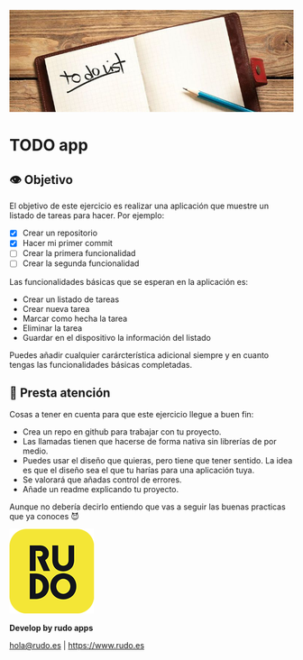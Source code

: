 ![TODO app](../README/todo.jpeg)

# TODO app

## 👁️ Objetivo

El objetivo de este ejercicio es realizar una aplicación que muestre un listado de tareas para hacer. Por ejemplo:

- [x] Crear un repositorio
- [x] Hacer mi primer commit
- [ ] Crear la primera funcionalidad
- [ ] Crear la segunda funcionalidad

Las funcionalidades básicas que se esperan en la aplicación es:

- Crear un listado de tareas
- Crear nueva tarea
- Marcar como hecha la tarea
- Eliminar la tarea
- Guardar en el dispositivo la información del listado

Puedes añadir cualquier carárcterística adicional siempre y en cuanto tengas las funcionalidades básicas completadas.

## 📝 Presta atención

Cosas a tener en cuenta para que este ejercicio llegue a buen fin:

- Crea un repo en github para trabajar con tu proyecto.
- Las llamadas tienen que hacerse de forma nativa sin librerías de por medio.
- Puedes usar el diseño que quieras, pero tiene que tener sentido. La idea es que el diseño sea el que tu harías para una aplicación tuya.
- Se valorará que añadas control de errores.
- Añade un readme explicando tu proyecto.

Aunque no debería decirlo entiendo que vas a seguir las buenas practicas que ya conoces 😈

![Rudo](../README/rudo.png)

**Develop by rudo apps**

hola@rudo.es | https://www.rudo.es
 